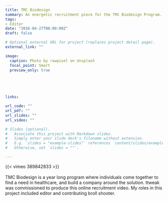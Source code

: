 ```yaml
---
title: TMC Biodesign
summary: An energetic recruitment piece for the TMC Biodesign Program.
tags:
- Editor
date: "2016-04-27T00:00:00Z"
draft: false

# Optional external URL for project (replaces project detail page).
external_link: ""

image:
  caption: Photo by rawpixel on Unsplash
  focal_point: Smart
  preview_only: true

 



links:

url_code: ""
url_pdf: ""
url_slides: ""
url_video: ""

# Slides (optional).
#   Associate this project with Markdown slides.
#   Simply enter your slide deck's filename without extension.
#   E.g. `slides = "example-slides"` references `content/slides/example-slides.md`.
#   Otherwise, set `slides = ""`.

---
```


{{< vimeo 389842833 >}}
<br>
<br>
TMC Biodesign is a year long program where individuals come together to find a need in healthcare, and build a company around the solution. ttweak was commissioned to produce this online recruitment video. My roles in this project included editor and contributing broll shooter.